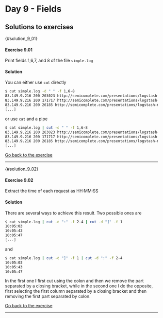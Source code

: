 # Day 9 - Fields

## Solutions to exercises

{#solution_9_01}
#### Exercise 9.01
Print fields 1,6,7, and 8 of the file `simple.log`

#### Solution
You can either use `cut` directly

``` sh
$ cut simple.log -d " " -f 1,6-8
83.149.9.216 200 203023 http://semicomplete.com/presentations/logstash-monitorama-2013/
83.149.9.216 200 171717 http://semicomplete.com/presentations/logstash-monitorama-2013/
83.149.9.216 200 26185 http://semicomplete.com/presentations/logstash-monitorama-2013/
[...]
```

or use `cat` and a pipe

``` sh
$ cat simple.log | cut -d " " -f 1,6-8
83.149.9.216 200 203023 http://semicomplete.com/presentations/logstash-monitorama-2013/
83.149.9.216 200 171717 http://semicomplete.com/presentations/logstash-monitorama-2013/
83.149.9.216 200 26185 http://semicomplete.com/presentations/logstash-monitorama-2013/
[...]
```

[Go back to the exercise](#exercise_9_01)

* * *

{#solution_9_02}
#### Exercise 9.02
Extract the time of each request as HH:MM:SS

#### Solution
There are several ways to achieve this result. Two possible ones are

``` sh
$ cat simple.log | cut -d ":" -f 2-4 | cut -d "]" -f 1
10:05:03
10:05:43
10:05:47
[...]
```

and

``` sh
$ cat simple.log | cut -d "]" -f 1 | cut -d ":" -f 2-4
10:05:03
10:05:43
10:05:47
```

In the first one I first cut using the colon and then we remove the part separated by a closing bracket, while in the second one I do the opposite, first selecting the first column separated by a closing bracket and then removing the first part separated by colon.

[Go back to the exercise](#exercise_9_02)

* * *

